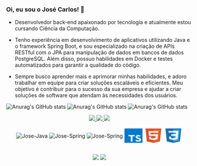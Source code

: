 ### Oi, eu sou o José Carlos!  👋

- Desenvolvedor back-end apaixonado por tecnologia e atualmente estou cursando Ciência da Computação.

- Tenho experiência em desenvolvimento de aplicativos utilizando Java e o framework Spring Boot, e sou especializado na criação de APIs RESTful com o JPA para manipulação de dados em bancos de dados PostgreSQL. Além disso, possuo habilidades em Docker e testes automatizados para garantir a qualidade do código. 

- Sempre busco aprender mais e aprimorar minhas habilidades, e adoro trabalhar em equipe para criar soluções escaláveis e eficientes. Meu objetivo é contribuir para o sucesso da sua empresa e ajudar a criar soluções de software que atendam às necessidades dos usuários.


![Anurag's GitHub stats](https://github-readme-stats-git-masterrstaa-rickstaa.vercel.app/api?username=joosecj&show_icons=true&theme=dracula&include_all_commits=true&count_private=true&show_icons=true)
![Anurag's GitHub stats](https://github-readme-stats-git-masterrstaa-rickstaa.vercel.app/api/top-langs/?username=joosecj&layout=compact&langs_count=7&theme=dracula)
![Anurag's GitHub stats](https://github-readme-streak-stats.herokuapp.com?user=joosecj&theme=dracula)
<div align="center">
  <a href="https://github.com/joosecj">
  <img height="180em" src="https://github-readme-stats-git-masterrstaa-rickstaa.vercel.app/api/top-langs/?username=joosecj&show_icons=true&theme=dracula&include_all_commits=true&count_private=true"/>
  <img height="180em" src="https://github-readme-stats-git-masterrstaa-rickstaa.vercel.app/api/top-langs/?username=joosecj&layout=compact&langs_count=7&theme=dracula"/>
   <img height="180em" src="https://github-readme-streak-stats.herokuapp.com?user=joosecj&theme=dracula"/>
  </a>
</div>

<div align="center" style="display: inline_block"><br>
  <img align="center" alt="Jose-Java" height="40" width="50" src="https://cdn.jsdelivr.net/gh/devicons/devicon/icons/java/java-original.svg">
  <img align="center" alt="Jose-Spring" height="40" width="50" src="https://cdn.jsdelivr.net/gh/devicons/devicon/icons/spring/spring-original-wordmark.svg" /> 
  <img img align="center" alt="Jose-Spring" height="40" width="50" src="https://cdn.jsdelivr.net/gh/devicons/devicon/icons/postgresql/postgresql-plain-wordmark.svg" />
  <!--<img align="center" alt="Jose-Js" height="40" width="50" src="https://raw.githubusercontent.com/devicons/devicon/master/icons/javascript/javascript-plain.svg">-->
  <img align="center" alt="Jose-Ts" height="40" width="50" src="https://raw.githubusercontent.com/devicons/devicon/master/icons/typescript/typescript-plain.svg"> 
  <img align="center" alt="Jose-HTML" height="40" width="50" src="https://raw.githubusercontent.com/devicons/devicon/master/icons/html5/html5-original.svg">
  <img align="center" alt="Jose-CSS" height="40" width="50" src="https://raw.githubusercontent.com/devicons/devicon/master/icons/css3/css3-original.svg">  
</div>
 
##

<div align="center">
  <a href = "mailto:josecarloscjj@gmail.com"><img src="https://img.shields.io/badge/-Gmail-%23333?style=for-the-badge&logo=gmail&logoColor=white" target="_blank"></a>
  <a href="https://www.linkedin.com/in/joosecj-dev" target="_blank"><img src="https://img.shields.io/badge/-LinkedIn-%230077B5?style=for-the-badge&logo=linkedin&logoColor=white" target="_blank"></a> 
</div>
 

